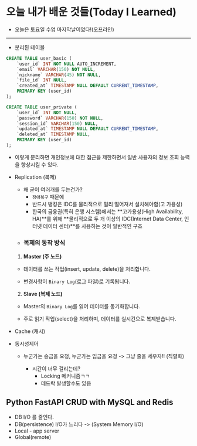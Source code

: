 # 오늘 내가 배운 것들(Today I Learned)

- 오늘은 토요일 수업 마지막날이었다!(오프라인)

---

- 분리된 테이블

```sql
CREATE TABLE user_basic (
    `user_id` INT NOT NULL AUTO_INCREMENT,
    `email` VARCHAR(150) NOT NULL,
    `nickname` VARCHAR(45) NOT NULL,
    `file_id` INT NULL,
    `created_at` TIMESTAMP NULL DEFAULT CURRENT_TIMESTAMP,
    PRIMARY KEY (user_id)
);
```

```sql
CREATE TABLE user_private (
    `user_id` INT NOT NULL,
    `password` VARCHAR(150) NOT NULL,
    `session_id` VARCHAR(150) NULL,
    `updated_at` TIMESTAMP NULL DEFAULT CURRENT_TIMESTAMP,
    `deleted_at` TIMESTAMP NULL,
    PRIMARY KEY (user_id)
);
```

- 이렇게 분리하면 개인정보에 대한 접근을 제한하면서 일반 사용자의 정보 조회 능력을 향상시킬 수 있다.
-  Replication (복제)
    + 왜 굳이 여러개를 두는건가?
        - `장애복구` 때문에
        - 반드시 뱅킹은 IDC를 물리적으로 멀리 떨어져서 설치해야함(고 가용성)
        -  한국의 금융권(특히 은행 시스템)에서는 **고가용성(High Availability, HA)**를 위해 **물리적으로 두 개 이상의 IDC(Internet Data Center, 인터넷 데이터 센터)**를 사용하는 것이 일반적인 구조
    + ### 복제의 동작 방식  
    1. **Master (주 노드)**

    - 데이터를 쓰는 작업(insert, update, delete)을 처리합니다.

    - 변경사항이 `Binary Log`(로그 파일)로 기록됩니다.

    2. **Slave (복제 노드)**

    - Master의 `Binary Log`를 읽어 데이터를 동기화합니다.

    - 주로 읽기 작업(select)을 처리하며, 데이터를 실시간으로 복제받습니다.

- Cache (캐시)
- 동시성제어 
    - 누군가는 송금을 요청, 누군가는 입금을 요청
        -> 그냥 줄을 세우자!! (직렬화)

        - 시간이 너무 걸리는데?
            - Locking 메커니즘ㄱㄱ
            - 데드락 발생할수도 있음

## Python FastAPI CRUD with MySQL and Redis

- DB I/O 를 줄인다.
- DB(persistence) I/O가 느리다 -> (System Memory I/O)
- Local - app server
- Global(remote) 